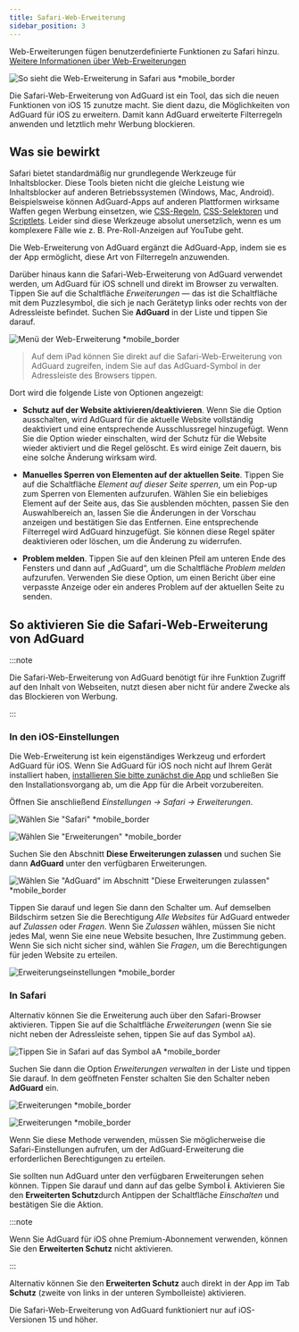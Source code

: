 ```yaml
---
title: Safari-Web-Erweiterung
sidebar_position: 3
---
```


Web-Erweiterungen fügen benutzerdefinierte Funktionen zu Safari hinzu. [Weitere Informationen über Web-Erweiterungen](https://developer.apple.com/documentation/safariservices/safari_web_extensions)

![So sieht die Web-Erweiterung in Safari aus *mobile_border](https://cdn.adtidy.org/public/Adguard/kb/iOS/webext/menu_en.png)

Die Safari-Web-Erweiterung von AdGuard ist ein Tool, das sich die neuen Funktionen von iOS 15 zunutze macht. Sie dient dazu, die Möglichkeiten von AdGuard für iOS zu erweitern. Damit kann AdGuard erweiterte Filterregeln anwenden und letztlich mehr Werbung blockieren.

## Was sie bewirkt

Safari bietet standardmäßig nur grundlegende Werkzeuge für Inhaltsblocker. Diese Tools bieten nicht die gleiche Leistung wie Inhaltsblocker auf anderen Betriebssystemen (Windows, Mac, Android). Beispielsweise können AdGuard-Apps auf anderen Plattformen wirksame Waffen gegen Werbung einsetzen, wie [CSS-Regeln](/general/ad-filtering/create-own-filters#cosmetic-css-rules), [CSS-Selektoren](/general/ad-filtering/create-own-filters#extended-css-selectors) und [Scriptlets](/general/ad-filtering/create-own-filters#scriptlets). Leider sind diese Werkzeuge absolut unersetzlich, wenn es um komplexere Fälle wie z. B. Pre-Roll-Anzeigen auf YouTube geht.

Die Web-Erweiterung von AdGuard ergänzt die AdGuard-App, indem sie es der App ermöglicht, diese Art von Filterregeln anzuwenden.

Darüber hinaus kann die Safari-Web-Erweiterung von AdGuard verwendet werden, um AdGuard für iOS schnell und direkt im Browser zu verwalten. Tippen Sie auf die Schaltfläche *Erweiterungen* — das ist die Schaltfläche mit dem Puzzlesymbol, die sich je nach Gerätetyp links oder rechts von der Adressleiste befindet. Suchen Sie **AdGuard** in der Liste und tippen Sie darauf.

![Menü der Web-Erweiterung *mobile_border](https://cdn.adtidy.org/public/Adguard/kb/iOS/webext/ext_adguard_en.png?1)
> Auf dem iPad können Sie direkt auf die Safari-Web-Erweiterung von AdGuard zugreifen, indem Sie auf das AdGuard-Symbol in der Adressleiste des Browsers tippen.

Dort wird die folgende Liste von Optionen angezeigt:

- **Schutz auf der Website aktivieren/deaktivieren**. Wenn Sie die Option ausschalten, wird AdGuard für die aktuelle Website vollständig deaktiviert und eine entsprechende Ausschlussregel hinzugefügt. Wenn Sie die Option wieder einschalten, wird der Schutz für die Website wieder aktiviert und die Regel gelöscht. Es wird einige Zeit dauern, bis eine solche Änderung wirksam wird.

- **Manuelles Sperren von Elementen auf der aktuellen Seite**. Tippen Sie auf die Schaltfläche *Element auf dieser Seite sperren*, um ein Pop-up zum Sperren von Elementen aufzurufen. Wählen Sie ein beliebiges Element auf der Seite aus, das Sie ausblenden möchten, passen Sie den Auswahlbereich an, lassen Sie die Änderungen in der Vorschau anzeigen und bestätigen Sie das Entfernen. Eine entsprechende Filterregel wird AdGuard hinzugefügt. Sie können diese Regel später deaktivieren oder löschen, um die Änderung zu widerrufen.

- **Problem melden**. Tippen Sie auf den kleinen Pfeil am unteren Ende des Fensters und dann auf „AdGuard“, um die Schaltfläche *Problem melden* aufzurufen. Verwenden Sie diese Option, um einen Bericht über eine verpasste Anzeige oder ein anderes Problem auf der aktuellen Seite zu senden.

## So aktivieren Sie die Safari-Web-Erweiterung von AdGuard

:::note

Die Safari-Web-Erweiterung von AdGuard benötigt für ihre Funktion Zugriff auf den Inhalt von Webseiten, nutzt diesen aber nicht für andere Zwecke als das Blockieren von Werbung.

:::

### In den iOS-Einstellungen

Die Web-Erweiterung ist kein eigenständiges Werkzeug und erfordert AdGuard für iOS. Wenn Sie AdGuard für iOS noch nicht auf Ihrem Gerät installiert haben, [installieren Sie bitte zunächst die App](../installation) und schließen Sie den Installationsvorgang ab, um die App für die Arbeit vorzubereiten.

Öffnen Sie anschließend *Einstellungen → Safari → Erweiterungen*.

![Wählen Sie "Safari" *mobile_border](https://cdn.adtidy.org/public/Adguard/kb/iOS/webext/settings1_en.png)

![Wählen Sie "Erweiterungen" *mobile_border](https://cdn.adtidy.org/public/Adguard/kb/iOS/webext/settings2_en.png)

Suchen Sie den Abschnitt **Diese Erweiterungen zulassen** und suchen Sie dann **AdGuard** unter den verfügbaren Erweiterungen.

![Wählen Sie "AdGuard" im Abschnitt "Diese Erweiterungen zulassen" *mobile_border](https://cdn.adtidy.org/public/Adguard/kb/iOS/webext/settings3_en.png)

Tippen Sie darauf und legen Sie dann den Schalter um. Auf demselben Bildschirm setzen Sie die Berechtigung *Alle Websites* für AdGuard entweder auf *Zulassen* oder *Fragen*. Wenn Sie *Zulassen* wählen, müssen Sie nicht jedes Mal, wenn Sie eine neue Website besuchen, Ihre Zustimmung geben. Wenn Sie sich nicht sicher sind, wählen Sie *Fragen*, um die Berechtigungen für jeden Website zu erteilen.

![Erweiterungseinstellungen *mobile_border](https://cdn.adtidy.org/public/Adguard/kb/iOS/webext/settings4_en.png)

### In Safari

Alternativ können Sie die Erweiterung auch über den Safari-Browser aktivieren. Tippen Sie auf die Schaltfläche *Erweiterungen* (wenn Sie sie nicht neben der Adressleiste sehen, tippen Sie auf das Symbol `aA`).

![Tippen Sie in Safari auf das Symbol aA *mobile_border](https://cdn.adtidy.org/public/Adguard/kb/iOS/webext/safari1_en.png)

Suchen Sie dann die Option *Erweiterungen verwalten* in der Liste und tippen Sie darauf. In dem geöffneten Fenster schalten Sie den Schalter neben **AdGuard** ein.

![Erweiterungen *mobile_border](https://cdn.adtidy.org/public/Adguard/kb/iOS/webext/safari2_en.png)

![Erweiterungen *mobile_border](https://cdn.adtidy.org/public/Adguard/kb/iOS/webext/safari3_en.png)

Wenn Sie diese Methode verwenden, müssen Sie möglicherweise die Safari-Einstellungen aufrufen, um der AdGuard-Erweiterung die erforderlichen Berechtigungen zu erteilen.

Sie sollten nun AdGuard unter den verfügbaren Erweiterungen sehen können. Tippen Sie darauf und dann auf das gelbe Symbol **i**. Aktivieren Sie den **Erweiterten Schutz**durch Antippen der Schaltfläche *Einschalten* und bestätigen Sie die Aktion.

:::note

Wenn Sie AdGuard für iOS ohne Premium-Abonnement verwenden, können Sie den **Erweiterten Schutz** nicht aktivieren.

:::

Alternativ können Sie den **Erweiterten Schutz** auch direkt in der App im Tab **Schutz** (zweite von links in der unteren Symbolleiste) aktivieren.

Die Safari-Web-Erweiterung von AdGuard funktioniert nur auf iOS-Versionen 15 und höher.
